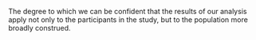 The degree to which we can be confident that the results of our analysis apply not only to the participants in the study, but to the population more broadly construed.